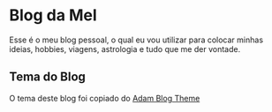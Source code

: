 # Blog da Mel

Esse é o meu blog pessoal, o qual eu vou utilizar para colocar minhas ideias, hobbies, viagens, astrologia e tudo que me der vontade.


## Tema do Blog 

O tema deste blog foi copiado do [Adam Blog Theme](https://github.com/artemsheludko/adam-blog)

